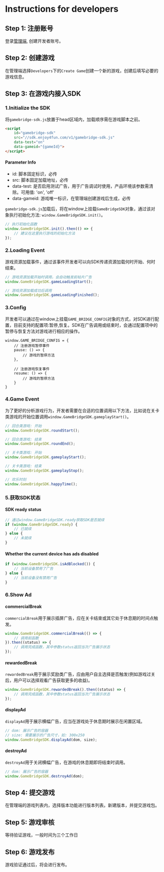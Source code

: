 # Instructions for developers
## Step 1: 注册账号
登录[管理端](https://manager.gamebridge.games/login.html), 创建开发者账号。

## Step 2: 创建游戏
在管理端选择`Developers`下的`Create Game`创建一个新的游戏，创建后填写必要的游戏信息。

## Step 3: 在游戏内接入SDK
### 1.Initialize the SDK
将`gamebridge-sdk.js`放置于head区域内，加载顺序需在游戏脚本之前。
```html
<script
	id="gamebridge-sdk"
	src="//sdk.enjoy4fun.com/v1/gamebridge-sdk.js"
	data-test="on"
	data-gameid="{gameId}">
</script>
```
#### Parameter Info
- id: 脚本固定标识，必传
- src: 脚本固定加载地址，必传
- data-test: 是否启用测试广告，用于广告调试时使用，产品环境该参数需清除。可用值: 'on', 'off'
- data-gameid: 游戏唯一标识，在管理端创建游戏后生成，必传

`gamebridge-sdk.js`加载后，将在window上挂载`GameBridgeSDK`对象，通过该对象执行初始化方法: `window.GameBridgeSDK.init()`。
```javascript
// 执行初始化函数
window.GameBridgeSDK.init().then(() => {
    // 建议在这里执行游戏的初始化方法
});
```

### 2.Loading Event
游戏资源加载事件，通过该事件开发者可以向SDK传递资源加载何时开始、何时结束。
```javascript
// 游戏资源加载开始时调用，会自动触发前帖片广告
window.GameBridgeSDK.gameLoadingStart();

// 游戏资源加载成功后调用
window.GameBridgeSDK.gameLoadingFinished();
```

### 3.Config
开发者可以通过在window上挂载`GAME_BRIDGE_CONFIG`对象的方式，对SDK进行配置，目前支持的配置项:暂停,恢复。SDK在广告调用或结束时，会通过配置项中的暂停与恢复方法对游戏进行相应的操作。
```
window.GAME_BRIDGE_CONFIG = {
	// 注册游戏暂停事件
	pause: () => {
		// 游戏的暂停方法
	}, 
	
	// 注册游戏恢复事件
	resume: () => {
		// 游戏的暂停方法
	}
}
```

### 4.Game Event
为了更好的分析游戏行为，开发者需要在合适的位置调用以下方法，比如说在关卡类游戏的开始位置调用`window.GameBridgeSDK.gameplayStart()`。
```javascript
// 回合类游戏: 开始
window.GameBridgeSDK.roundStart();

// 回合类游戏: 结束
window.GameBridgeSDK.roundEnd();

// 关卡类游戏: 开始
window.GameBridgeSDK.gameplayStart();

// 关卡类游戏: 结束
window.GameBridgeSDK.gameplayStop();

// 欢乐时刻
window.GameBridgeSDK.happyTime();
```

### 5.获取SDK状态
#### SDK ready status
```javascript
// 通过window.GameBridgeSDK.ready获取SDK是否就续
if (window.GameBridgeSDK.ready) {
    // 已就续
} else {
    // 未就续
}
```
#### Whether the current device has ads disabled
```javascript
if (window.GameBridgeSDK.isAdBlocked()) {
    // 当前设备禁用了广告
} else {
    // 当前设备没有禁用广告
}
```

### 6.Show Ad
#### commercialBreak
`commercialBreak`用于展示插屏广告，应在关卡结束或其它处于休息期的时间点触发。
```javascript
window.GameBridgeSDK.commercialBreak(() => {
    // 调用前函数
}).then((status) => {
	// 调用完成函数，其中参数status返回当次广告展示状态
});
```

#### rewardedBreak
`rewardedBreak`用于展示奖励类广告，应由用户自主选择是否触发(例如游戏过关后，用户可以选择观看广告获取更多的收益)。
```javascript
window.GameBridgeSDK.rewardedBreak().then((status) => {
	// 调用完成函数，其中参数status返回当次广告展示状态
});
```

#### displayAd
`displayAd`用于展示横幅广告，应当在游戏处于休息期时展示在闲置区域。
```javascript
// dom: 展示广告的容器
// size: 需要展示的广告尺寸，如: 300x250
window.GameBridgeSDK.displayAd(dom, size);
```

#### destroyAd
`destroyAd`用于关闭横幅广告，在游戏的休息期即将结束时调用。
```javascript
// dom: 展示广告的容器
window.GameBridgeSDK.destroyAd(dom);
```

## Step 4: 提交游戏
在管理端的游戏列表内，选择版本功能进行版本列表。新建版本，并提交游戏包。

## Step 5: 游戏审核
等待验证游戏，一般时间为三个工作日

## Step 6: 游戏发布
游戏验证通过后，将会进行发布。
